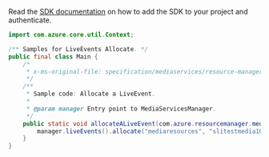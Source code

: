 Read the [SDK documentation](https://github.com/Azure/azure-sdk-for-java/blob/azure-resourcemanager-mediaservices_2.0.0/sdk/mediaservices/azure-resourcemanager-mediaservices/README.md) on how to add the SDK to your project and authenticate.

```java
import com.azure.core.util.Context;

/** Samples for LiveEvents Allocate. */
public final class Main {
    /*
     * x-ms-original-file: specification/mediaservices/resource-manager/Microsoft.Media/stable/2021-11-01/examples/liveevent-allocate.json
     */
    /**
     * Sample code: Allocate a LiveEvent.
     *
     * @param manager Entry point to MediaServicesManager.
     */
    public static void allocateALiveEvent(com.azure.resourcemanager.mediaservices.MediaServicesManager manager) {
        manager.liveEvents().allocate("mediaresources", "slitestmedia10", "myLiveEvent1", Context.NONE);
    }
}
```
